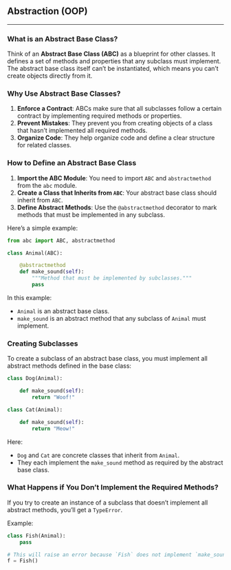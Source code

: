 ## Abstraction (OOP)
***
### What is an Abstract Base Class?

Think of an **Abstract Base Class (ABC)** as a blueprint for other classes. It defines a set of methods and properties that any subclass must implement. The abstract base class itself can’t be instantiated, which means you can’t create objects directly from it.

### Why Use Abstract Base Classes?

1. **Enforce a Contract**: ABCs make sure that all subclasses follow a certain contract by implementing required methods or properties.
2. **Prevent Mistakes**: They prevent you from creating objects of a class that hasn’t implemented all required methods.
3. **Organize Code**: They help organize code and define a clear structure for related classes.

### How to Define an Abstract Base Class

1. **Import the ABC Module**: You need to import `ABC` and `abstractmethod` from the `abc` module.
2. **Create a Class that Inherits from `ABC`**: Your abstract base class should inherit from `ABC`.
3. **Define Abstract Methods**: Use the `@abstractmethod` decorator to mark methods that must be implemented in any subclass.

Here’s a simple example:

```python
from abc import ABC, abstractmethod

class Animal(ABC):

    @abstractmethod
    def make_sound(self):
        """Method that must be implemented by subclasses."""
        pass

```

In this example:

- `Animal` is an abstract base class.
- `make_sound` is an abstract method that any subclass of `Animal` must implement.

### Creating Subclasses

To create a subclass of an abstract base class, you must implement all abstract methods defined in the base class:

```python
class Dog(Animal):

    def make_sound(self):
        return "Woof!"

class Cat(Animal):

    def make_sound(self):
        return "Meow!"

```

Here:

- `Dog` and `Cat` are concrete classes that inherit from `Animal`.
- They each implement the `make_sound` method as required by the abstract base class.

### What Happens if You Don’t Implement the Required Methods?

If you try to create an instance of a subclass that doesn’t implement all abstract methods, you’ll get a `TypeError`.

Example:

```python
class Fish(Animal):
    pass

# This will raise an error because `Fish` does not implement `make_sound`.
f = Fish()

```